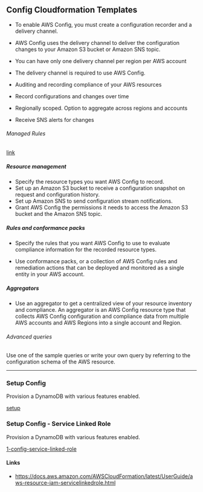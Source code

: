 ## Config Cloudformation Templates

- To enable AWS Config, you must create a configuration recorder and a delivery channel.

- AWS Config uses the delivery channel to deliver the configuration changes to your Amazon S3 bucket or Amazon SNS topic.

- You can have only one delivery channel per region per AWS account

- The delivery channel is required to use AWS Config.	

- Auditing and recording compliance of your AWS resources

- Record configurations and changes over time

- Regionally scoped. Option to aggregate across regions and accounts

- Receive SNS alerts for changes



###### Managed Rules

[link](https://docs.aws.amazon.com/config/latest/developerguide/managed-rules-by-aws-config.html)

##### Resource management

- Specify the resource types you want AWS Config to record.
- Set up an Amazon S3 bucket to receive a configuration snapshot on request and configuration history.
- Set up Amazon SNS to send configuration stream notifications.
- Grant AWS Config the permissions it needs to access the Amazon S3 bucket and the Amazon SNS topic.

##### Rules and conformance packs

- Specify the rules that you want AWS Config to use to evaluate compliance information for the recorded resource types.

- Use conformance packs, or a collection of AWS Config rules and remediation actions that can be deployed and monitored as a single entity in your AWS account.

##### Aggregators

- Use an aggregator to get a centralized view of your resource inventory and compliance. An aggregator is an AWS Config resource type that collects AWS Config configuration and compliance data from multiple AWS accounts and AWS Regions into a single account and Region.

###### Advanced queries

Use one of the sample queries or write your own query by referring to the configuration schema of the AWS resource.

--------------------------------------------------------------

### Setup Config

Provision a DynamoDB with various features enabled.

[setup](setup/config-setup.yaml)

### Setup Config - Service Linked Role

Provision a DynamoDB with various features enabled.

[1-config-service-linked-role](setup/1-config-service-linked-role.yaml)

#### Links

- https://docs.aws.amazon.com/AWSCloudFormation/latest/UserGuide/aws-resource-iam-servicelinkedrole.html